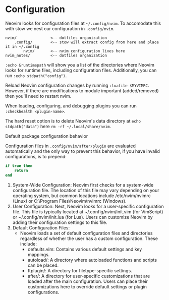 # Configuration

Neovim looks for configuration files at `~/.config/nvim`. To accomodate this with stow we nest our configuration in `.config/nvim`. 

```text
nvim/               <-- dotfiles organization
    .config/        <-- stow will extract config from here and place it in ~/.config
        nvim/       <-- nvim configuration lives here
nvim_notes/         <-- dotfiles organization
```

`:echo &runtimepath` will show you a list of the directories where Neovim looks for runtime files, including configuration files. Additionally, you can run `:echo stdpath("config")`.

Reload Neovim configuration changes by running `:luafile $MYVIMRC`. However, if there are modifications to module important (added/removed) then you'll need to restart nvim.

When loading, configuring, and debugging plugins you can run `:checkhealth <plugin-name>`.

The hard reset option is to delete Neovim's data directory at `echo stdpath("data")` here `rm -rf ~/.local/share/nvim`.

Default package configuration behavior

Configuration files in `.config/nvim/after/plugin` are evaluated automatically and the only way to prevent this behavior, if you have invalid configurations, is to prepend:

```lua
if true then
	return
end
```

1. System-Wide Configuration:
    Neovim first checks for a system-wide configuration file. The location of this file may vary depending on your operating system, but common locations include /etc/nvim/nvimrc (Linux) or C:\Program Files\Neovim\nvimrc (Windows).
2. User Configuration:
    Next, Neovim looks for a user-specific configuration file. This file is typically located at ~/.config/nvim/init.vim (for VimScript) or ~/.config/nvim/init.lua (for Lua). Users can customize Neovim by adding their configuration settings to this file.
3. Default Configuration Files:
    - Neovim loads a set of default configuration files and directories regardless of whether the user has a custom configuration. These include:
        - defaults.vim: Contains various default settings and key mappings.
        - autoload/: A directory where autoloaded functions and scripts can be placed.
        - ftplugin/: A directory for filetype-specific settings.
        - after/: A directory for user-specific customizations that are loaded after the main configuration. Users can place their customizations here to override default settings or plugin configurations.